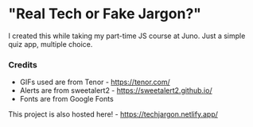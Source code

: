 # "Real Tech or Fake Jargon?"

I created this while taking my part-time JS course at Juno. Just a simple quiz app, multiple choice. 

### Credits
- GIFs used are from Tenor - https://tenor.com/
- Alerts are from sweetalert2 - https://sweetalert2.github.io/
- Fonts are from Google Fonts

This project is also hosted here! - https://techjargon.netlify.app/
